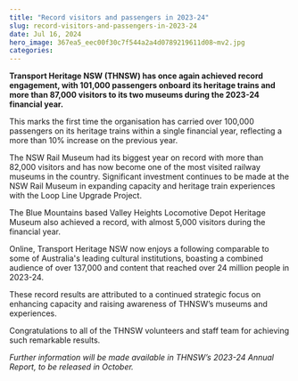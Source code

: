 ```yaml
---
title: "Record visitors and passengers in 2023-24"
slug: record-visitors-and-passengers-in-2023-24
date: Jul 16, 2024
hero_image: 367ea5_eec00f30c7f544a2a4d0789219611d08~mv2.jpg
categories:
---
```



**Transport Heritage NSW (THNSW) has once again achieved record engagement, with 101,000 passengers onboard its heritage trains and more than 87,000 visitors to its two museums during the 2023-24 financial year.**

This marks the first time the organisation has carried over 100,000 passengers on its heritage trains within a single financial year, reflecting a more than 10% increase on the previous year.

The NSW Rail Museum had its biggest year on record with more than 82,000 visitors and has now become one of the most visited railway museums in the country. Significant investment continues to be made at the NSW Rail Museum in expanding capacity and heritage train experiences with the Loop Line Upgrade Project.

The Blue Mountains based Valley Heights Locomotive Depot Heritage Museum also achieved a record, with almost 5,000 visitors during the financial year.

Online, Transport Heritage NSW now enjoys a following comparable to some of Australia's leading cultural institutions, boasting a combined audience of over 137,000 and content that reached over 24 million people in 2023-24.

These record results are attributed to a continued strategic focus on enhancing capacity and raising awareness of THNSW’s museums and experiences.

Congratulations to all of the THNSW volunteers and staff team for achieving such remarkable results.

*Further information will be made available in THNSW’s 2023-24 Annual Report, to be released in October.*
